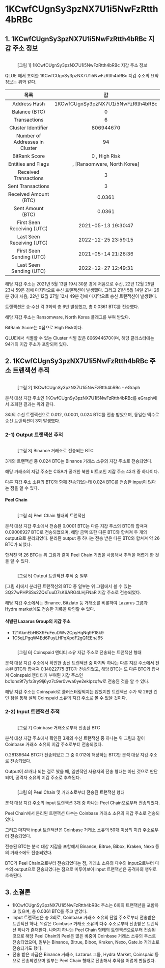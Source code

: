 # 1KCwfCUgnSy3pzNX7U1i5NwFzRtth4bRBc

## 1. 1KCwfCUgnSy3pzNX7U1i5NwFzRtth4bRBc 지갑 주소 정보

<figure><img src="../.gitbook/assets/image (3) (1).png" alt=""><figcaption><p>[그림 1] 1KCwfCUgnSy3pzNX7U1i5NwFzRtth4bRBc 지갑 주소 정보</p></figcaption></figure>

QLUE 에서 조회한 1KCwfCUgnSy3pzNX7U1i5NwFzRtth4bRBc 지갑 주소의 요약 정보는 위와 같다.

|               목록               |                  값                 |
| :----------------------------: | :--------------------------------: |
|          Address Hash          | 1KCwfCUgnSy3pzNX7U1i5NwFzRtth4bRBc |
|          Balance (BTC)         |                  0                 |
|          Transactions          |                  6                 |
|       Cluster Identifier       |              806944670             |
| Number of Addresses in Cluster |                 94                 |
|          BitRank Score         |            0 , High Risk           |
|       Entities and Flags       |    , \[Ransomware, North Korea]    |
|      Received Transactions     |                  3                 |
|        Sent Transactions       |                  3                 |
|      Received Amount (BTC)     |               0.0361               |
|        Sent Amount (BTC)       |               0.0361               |
|   First Seen Receiving (UTC)   |         2021-05-13 19:30:47        |
|    Last Seen Receiving (UTC)   |         2022-12-25 23:59:15        |
|    First Seen Sending (UTC)    |         2021-05-14 21:26:36        |
|     Last Seen Sending (UTC)    |         2022-12-27 12:49:31        |

해당 지갑 주소는 2021년 5월 13일 19시 30분 경에 처음으로 수신, 22년 12월 25일 23시 59분 경에 마지막으로 수신 트랜잭션이 발생했다. 그리고 21년 5월 14일 21시 26분 경에 처음, 22년 12월 27일 12시 49분 경에 마지막으로 송신 트랜잭션이 발생했다.

트랜잭션은 송·수신 각 3회씩 총 6번 발생했고, 총 0.0361 BTC를 전송했다.

해당 지갑 주소는 Ransomware, North Korea 플래그를 부여 받았다.

BitRank Score는 0점으로 High Risk이다.

QLUE에서 식별할 수 있는 Cluster 식별 값은 806944670이며, 해당 클러스터에는 94개의 지갑 주소가 포함되어 있다.

## 2. 1KCwfCUgnSy3pzNX7U1i5NwFzRtth4bRBc 주소 트랜잭션 추적

<figure><img src="../.gitbook/assets/image (8) (1).png" alt=""><figcaption><p>[그림 2] 1KCwfCUgnSy3pzNX7U1i5NwFzRtth4bRBc - eGraph</p></figcaption></figure>

분석 대상 지갑 주소인 1KCwfCUgnSy3pzNX7U1i5NwFzRtth4bRBc를 eGraph에서 조회한 결과는 위와 같다.

3회의 수신 트랜잭션으로 0.012, 0.0001, 0.024 BTC를 전송 받았으며, 동일한 액수로 송신 트랜잭션이 3회 발생했다.

### 2-1) Output 트랜잭션 추적

<figure><img src="../.gitbook/assets/image (79).png" alt=""><figcaption><p>[그림 3] Binance 거래소로 전송되는 BTC</p></figcaption></figure>

3개의 트랜잭션 중 0.024 BTC는 Binance 거래소 소유의 지갑 주소로 전송되었다.

해당 거래소의 지갑 주소는 CISA가 공개한 북한 비트코인 지갑 주소 43개 중 하나이다.

다른 지갑 주소 소유의 BTC와 함께 전송되었는데 0.024 BTC를 전송한 input이 많다는 점을 알 수 있다.

#### Peel Chain

<figure><img src="../.gitbook/assets/image (66).png" alt=""><figcaption><p>[그림 4] Peel Chain 형태의 트랜잭션</p></figcaption></figure>

분석 대상 지갑 주소에서 전송된 0.0001 BTC는 다른 지갑 주소의 BTC와 합쳐져 0.09006927 BTC로 전송되었으며, 해당 금액 또한 다른 BTC와 합쳐져 두 개의 output으로 분리되었다. 분리된 output 중 하나는 전송 받은 다른 BTC와 합쳐져 약 26 BTC가 되었다.

합쳐진 약 26 BTC는 위 그림과 같이 Peel Chain 기법을 사용해서 추적을 어렵게 한 것을 알 수 있다.

<figure><img src="../.gitbook/assets/image (36).png" alt=""><figcaption><p>[그림 5] Output 트랜잭션 추적 중 일부</p></figcaption></figure>

\[그림 4]에서 분리된 트랜잭션의 BTC 중 일부는 위 그림에서 볼 수 있는 3Q27wPHPSSs2ZQsTuuD7sK6ARG4LHjFNaR 지갑 주소로 전송되었다.

해당 지갑 주소에서는 Binance, Bitzlato 등 거래소를 비롯하여 Lazarus 그룹과 Hydra market에도 전송한 기록을 확인할 수 있다.

#### **식별된 Lazarus Group의 지갑 주소**

* 121AkmEbHBX9FuFeuDWv2CpyHqNq9F18k9
* 1C5qLPgqW4Ed6PuyLHPqXpdF2gQ1EEnJ65

<figure><img src="../.gitbook/assets/image (33).png" alt=""><figcaption><p>[그림 6] Coinspaid 엔티티 소유 지갑 주소로 전송되는 트랜잭션 형태</p></figcaption></figure>

분석 대상 지갑 주소에서 확인한 송신 트랜잭션 중 마지막 하나는 다른 지갑 주소에서 전송된 BTC와 합쳐져 0.14022775 BTC가 전송되었고, 해당 BTC는 또 다른 BTC와 합쳐져 Coinspaid 엔티티가 부여된 지갑 주소인 bc1qns9f7yfx3ry9lj6yz7c9er0vwa0ye2eklpzqfw로 전송된 것을 알 수 있다.

해당 지갑 주소는 Coinspaid로 클러스터링되지는 않았지만 트랜잭션 수가 약 26만 건인 점을 통해 실제 Coinspaid 소유의 지갑 주소로 볼 수 있을 것이다.

### 2-2) Input 트랜잭션 추적

<figure><img src="../.gitbook/assets/image (6).png" alt=""><figcaption><p>[그림 7] Coinbase 거래소로부터 전송된 BTC</p></figcaption></figure>

분석 대상 지갑 주소에서 확인된 3개의 수신 트랜잭션 중 하나는 위 그림과 같이 Coinbase 거래소 소유의 지갑 주소로부터 전송되었다.

0.28139644 BTC가 전송되었고 그 중 0.012에 해당하는 BTC만 분석 대상 지갑 주소로 전송되었다.

Output이 41개나 되는 걸로 봤을 때, 일반적인 사용자의 전송 형태는 아닌 것으로 판단되며, 공격자 소유의 지갑 주소로 추측된다.

<figure><img src="../.gitbook/assets/image (20).png" alt=""><figcaption><p>[그림 8] Peel Chain 및 거래소로부터 전송된 트랜잭션 형태</p></figcaption></figure>

분석 대상 지갑 주소의 input 트랜잭션 3개 중 하나는 Peel Chain으로부터 전송되었다.

Peel Chain에서 분리된 트랜잭션 다수는 Coinbase 거래소 소유의 지갑 주소로 전송되었다.

그리고 마지막 input 트랜잭션은 Coinbase 거래소 소유의 50개 이상의 지갑 주소로부터 전송되었다.

전송된 BTC는 분석 대상 지갑을 포함해서 Binance, Bitrue, Bibox, Kraken, Nexo 등의 거래소에도 전송되었다.

BTC가 Peel Chain으로부터 전송되었다는 점, 거래소 소유의 다수의 input으로부터 다수의 output으로 전송되었다는 점으로 미루어보아 input 트랜잭션은 공격자의 행위로 추측된다.

## 3. 소결론

* 1KCwfCUgnSy3pzNX7U1i5NwFzRtth4bRBc 주소는 6회의 트랜잭션을 포함하고 있으며, 총 0.0361 BTC를 주고 받았다.
* Input 트랜잭션은 총 3회로, Coinbase 거래소 소유의 단일 주소로부터 전송받은 트랜잭션 하나, 똑같은 Coinbase 거래소 소유의 다수 주소로부터 전송받은 트랜잭션 하나가 존재한다. 나머지 하나는 Peel Chain 형태의 트랜잭션으로부터 전송된 것으로 해당 Peel Chain의 Peel은 많은 비중이 Coinbase 거래소 소유의 주소로 전송되었으며, 일부는 Binance, Bitrue, Bibox, Kraken, Nexo, Gate.io 거래소로 전송되기도 했다.
* 전송 받은 자금은 Binance 거래소, Lazarus 그룹, Hydra Market, Coinspaid 등으로 전송되었으며 일부는 Peel Chain 형태로 전송해서 추적을 어렵게 만들었다.

